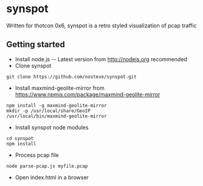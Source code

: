 # synspot
Written for thotcon 0x6, synspot is a retro styled visualization of pcap traffic

## Getting started

- Install node.js
-- Latest version from http://nodejs.org recommended
- Clone synspot
```
git clone https://github.com/nosteve/synspot.git
```
- Install maxmind-geolite-mirror from https://www.npmjs.com/package/maxmind-geolite-mirror
```
npm install -g maxmind-geolite-mirror
mkdir -p /usr/local/share/GeoIP
/usr/local/bin/maxmind-geolite-mirror
```
- Install synspot node modules
```
cd synspot
npm install
```
- Process pcap file
```
node parse-pcap.js myfile.pcap
```
- Open index.html in a browser

